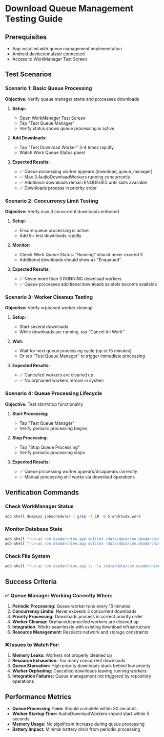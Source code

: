 # Download Queue Management Testing Guide

## Prerequisites
- App installed with queue management implementation
- Android device/emulator connected
- Access to WorkManager Test Screen

## Test Scenarios

### Scenario 1: Basic Queue Processing
**Objective:** Verify queue manager starts and processes downloads

1. **Setup:**
   - Open WorkManager Test Screen
   - Tap "Test Queue Manager" 
   - Verify status shows queue processing is active

2. **Add Downloads:**
   - Tap "Test Download Worker" 3-4 times rapidly
   - Watch Work Queue Status panel

3. **Expected Results:**
   - ✅ Queue processing worker appears (download_queue_manager)
   - ✅ Max 3 AudioDownloadWorkers running concurrently  
   - ✅ Additional downloads remain ENQUEUED until slots available
   - ✅ Downloads process in priority order

### Scenario 2: Concurrency Limit Testing
**Objective:** Verify max 3 concurrent downloads enforced

1. **Setup:**
   - Ensure queue processing is active
   - Add 6+ test downloads rapidly

2. **Monitor:**
   - Check Work Queue Status: "Running" should never exceed 3
   - Additional downloads should show as "Enqueued"

3. **Expected Results:**
   - ✅ Never more than 3 RUNNING download workers
   - ✅ Queue processes additional downloads as slots become available

### Scenario 3: Worker Cleanup Testing
**Objective:** Verify orphaned worker cleanup

1. **Setup:**
   - Start several downloads
   - While downloads are running, tap "Cancel All Work"

2. **Wait:**
   - Wait for next queue processing cycle (up to 15 minutes)
   - Or tap "Test Queue Manager" to trigger immediate processing

3. **Expected Results:**
   - ✅ Cancelled workers are cleaned up
   - ✅ No orphaned workers remain in system

### Scenario 4: Queue Processing Lifecycle
**Objective:** Test start/stop functionality

1. **Start Processing:**
   - Tap "Test Queue Manager"
   - Verify periodic processing begins

2. **Stop Processing:**
   - Tap "Stop Queue Processing"
   - Verify periodic processing stops

3. **Expected Results:**
   - ✅ Queue processing worker appears/disappears correctly
   - ✅ Manual processing still works via download operations

## Verification Commands

### Check WorkManager Status
```bash
adb shell dumpsys jobscheduler | grep -A 10 -B 5 androidx.work
```

### Monitor Database State
```bash
adb shell "run-as com.deadarchive.app sqlite3 /data/data/com.deadarchive.app/databases/dead_archive_database '.tables'"
adb shell "run-as com.deadarchive.app sqlite3 /data/data/com.deadarchive.app/databases/dead_archive_database 'SELECT * FROM downloads ORDER BY created_timestamp DESC LIMIT 10;'"
```

### Check File System
```bash
adb shell "run-as com.deadarchive.app ls -la /data/data/com.deadarchive.app/files/Downloads/"
```

## Success Criteria

### ✅ Queue Manager Working Correctly When:
1. **Periodic Processing:** Queue worker runs every 15 minutes
2. **Concurrency Limits:** Never exceeds 3 concurrent downloads
3. **Priority Processing:** Downloads process in correct priority order
4. **Worker Cleanup:** Orphaned/cancelled workers are cleaned up
5. **Integration:** Works seamlessly with existing download infrastructure
6. **Resource Management:** Respects network and storage constraints

### ❌ Issues to Watch For:
1. **Memory Leaks:** Workers not properly cleaned up
2. **Resource Exhaustion:** Too many concurrent downloads
3. **Queue Starvation:** High priority downloads stuck behind low priority
4. **Worker Orphaning:** Cancelled downloads leaving running workers
5. **Integration Failures:** Queue management not triggered by repository operations

## Performance Metrics
- **Queue Processing Time:** Should complete within 30 seconds
- **Worker Startup Time:** AudioDownloadWorkers should start within 5 seconds
- **Memory Usage:** No significant increase during queue processing
- **Battery Impact:** Minimal battery drain from periodic processing